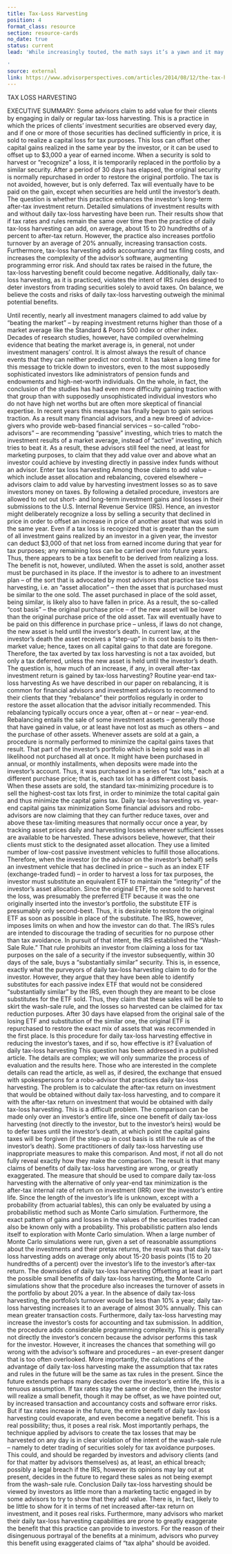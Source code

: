```yaml
---
title: Tax-Loss Harvesting
position: 4
format_class: resource
section: resource-cards
no_date: true
status: current
lead: 'While increasingly touted, the math says it’s a yawn and it may even harm you.

'
source: external
link: https://www.advisorperspectives.com/articles/2014/08/12/the-tax-harvesting-mirage
---
```


TAX LOSS HARVESTING

EXECUTIVE SUMMARY:
Some advisors claim to add value for their clients by engaging in daily or regular tax-loss harvesting. This is a practice in which the prices of clients’ investment securities are observed every day, and if one or more of those securities has declined sufficiently in price, it is sold to realize a capital loss for tax purposes. This loss can offset other capital gains realized in the same year by the investor, or it can be used to offset up to $3,000 a year of earned income. When a security is sold to harvest or “recognize” a loss, it is temporarily replaced in the portfolio by a similar security. After a period of 30 days has elapsed, the original security is normally repurchased in order to restore the original portfolio.
The tax is not avoided, however, but is only deferred. Tax will eventually have to be paid on the gain, except when securities are held until the investor’s death. The question is whether this practice enhances the investor’s long-term after-tax investment return.
Detailed simulations of investment results with and without daily tax-loss harvesting have been run. Their results show that if tax rates and rules remain the same over time then the practice of daily tax-loss harvesting can add, on average, about 15 to 20 hundredths of a percent to after-tax return. However, the practice also increases portfolio turnover by an average of 20% annually, increasing transaction costs. Furthermore, tax-loss harvesting adds accountancy and tax filing costs, and increases the complexity of the advisor’s software, augmenting programming error risk. And should tax rates be raised in the future, the tax-loss harvesting benefit could become negative. Additionally, daily tax-loss harvesting, as it is practiced, violates the intent of IRS rules designed to deter investors from trading securities solely to avoid taxes. On balance, we believe the costs and risks of daily tax-loss harvesting outweigh the minimal potential benefits.

Until recently, nearly all investment managers claimed to add value by “beating the market” – by reaping investment returns higher than those of a market average like the Standard & Poors 500 index or other index. Decades of research studies, however, have compiled overwhelming evidence that beating the market average is, in general, not under investment managers’ control. It is almost always the result of chance events that they can neither predict nor control.
It has taken a long time for this message to trickle down to investors, even to the most supposedly sophisticated investors like administrators of pension funds and endowments and high-net-worth individuals. On the whole, in fact, the conclusion of the studies has had even more difficulty gaining traction with that group than with supposedly unsophisticated individual investors who do not have high net worths but are often more skeptical of financial expertise.
In recent years this message has finally begun to gain serious traction. As a result many financial advisors, and a new breed of advice-givers who provide web-based financial services – so-called “robo-advisors” – are recommending “passive” investing, which tries to match the investment results of a market average, instead of “active” investing, which tries to beat it.
As a result, these advisors still feel the need, at least for marketing purposes, to claim that they add value over and above what an investor could achieve by investing directly in passive index funds without an advisor.
Enter tax loss harvesting
Among those claims to add value – which include asset allocation and rebalancing, covered elsewhere – advisors claim to add value by harvesting investment losses so as to save investors money on taxes.
By following a detailed procedure, investors are allowed to net out short- and long-term investment gains and losses in their submissions to the U.S. Internal Revenue Service (IRS). Hence, an investor might deliberately recognize a loss by selling a security that declined in price in order to offset an increase in price of another asset that was sold in the same year. Even if a tax loss is recognized that is greater than the sum of all investment gains realized by an investor in a given year, the investor can deduct $3,000 of that net loss from earned income during that year for tax purposes; any remaining loss can be carried over into future years. Thus, there appears to be a tax benefit to be derived from realizing a loss.
The benefit is not, however, undiluted. When the asset is sold, another asset must be purchased in its place. If the investor is to adhere to an investment plan – of the sort that is advocated by most advisors that practice tax-loss harvesting, i.e. an “asset allocation” – then the asset that is purchased must be similar to the one sold. The asset purchased in place of the sold asset, being similar, is likely also to have fallen in price. As a result, the so-called “cost basis” – the original purchase price – of the new asset will be lower than the original purchase price of the old asset. Tax will eventually have to be paid on this difference in purchase price – unless, if laws do not change, the new asset is held until the investor’s death. In current law, at the investor’s death the asset receives a “step-up” in its cost basis to its then-market value; hence, taxes on all capital gains to that date are foregone.
Therefore, the tax averted by tax loss harvesting is not a tax avoided, but only a tax deferred, unless the new asset is held until the investor’s death.
The question is, how much of an increase, if any, in overall after-tax investment return is gained by tax-loss harvesting?
Routine year-end tax-loss harvesting
As we have described in our paper on rebalancing, it is common for financial advisors and investment advisors to recommend to their clients that they “rebalance” their portfolios regularly in order to restore the asset allocation that the advisor initially recommended. This rebalancing typically occurs once a year, often at – or near – year-end.
Rebalancing entails the sale of some investment assets – generally those that have gained in value, or at least have not lost as much as others – and the purchase of other assets. Whenever assets are sold at a gain, a procedure is normally performed to minimize the capital gains taxes that result.
That part of the investor’s portfolio which is being sold was in all likelihood not purchased all at once. It might have been purchased in annual, or monthly installments, when deposits were made into the investor’s account. Thus, it was purchased in a series of “tax lots,” each at a different purchase price; that is, each tax lot has a different cost basis.
When these assets are sold, the standard tax-minimizing procedure is to sell the highest-cost tax lots first, in order to minimize the total capital gain and thus minimize the capital gains tax.
Daily tax-loss harvesting vs. year-end capital gains tax minimization
Some financial advisors and robo-advisors are now claiming that they can further reduce taxes, over and above these tax-limiting measures that normally occur once a year, by tracking asset prices daily and harvesting losses whenever sufficient losses are available to be harvested.
These advisors believe, however, that their clients must stick to the designated asset allocation. They use a limited number of low-cost passive investment vehicles to fulfill those allocations. Therefore, when the investor (or the advisor on the investor’s behalf) sells an investment vehicle that has declined in price – such as an index ETF (exchange-traded fund) – in order to harvest a loss for tax purposes, the investor must substitute an equivalent ETF to maintain the “integrity” of the investor’s asset allocation.
Since the original ETF, the one sold to harvest the loss, was presumably the preferred ETF because it was the one originally inserted into the investor’s portfolio, the substitute ETF is presumably only second-best. Thus, it is desirable to restore the original ETF as soon as possible in place of the substitute.
The IRS, however, imposes limits on when and how the investor can do that. The IRS’s rules are intended to discourage the trading of securities for no purpose other than tax avoidance. In pursuit of that intent, the IRS established the “Wash-Sale Rule.” That rule prohibits an investor from claiming a loss for tax purposes on the sale of a security if the investor subsequently, within 30 days of the sale, buys a “substantially similar” security.
This is, in essence, exactly what the purveyors of daily tax-loss harvesting claim to do for the investor. However, they argue that they have been able to identify substitutes for each passive index ETF that would not be considered “substantially similar” by the IRS, even though they are meant to be close substitutes for the ETF sold. Thus, they claim that these sales will be able to skirt the wash-sale rule, and the losses so harvested can be claimed for tax reduction purposes. After 30 days have elapsed from the original sale of the losing ETF and substitution of the similar one, the original ETF is repurchased to restore the exact mix of assets that was recommended in the first place.
Is this procedure for daily tax-loss harvesting effective in reducing the investor’s taxes, and if so, how effective is it?
Evaluation of daily tax-loss harvesting
This question has been addressed in a published article. The details are complex; we will only summarize the process of evaluation and the results here. Those who are interested in the complete details can read the article, as well as, if desired, the exchange that ensued with spokespersons for a robo-advisor that practices daily tax-loss harvesting.
The problem is to calculate the after-tax return on investment that would be obtained without daily tax-loss harvesting, and to compare it with the after-tax return on investment that would be obtained with daily tax-loss harvesting. This is a difficult problem. The comparison can be made only over an investor’s entire life, since one benefit of daily tax-loss harvesting (not directly to the investor, but to the investor’s heirs) would be to defer taxes until the investor’s death, at which point the capital gains taxes will be forgiven (if the step-up in cost basis is still the rule as of the investor’s death).
Some practitioners of daily tax-loss harvesting use inappropriate measures to make this comparison. And most, if not all do not fully reveal exactly how they make the comparison. The result is that many claims of benefits of daily tax-loss harvesting are wrong, or greatly exaggerated.
The measure that should be used to compare daily tax-loss harvesting with the alternative of only year-end tax minimization is the after-tax internal rate of return on investment (IRR) over the investor’s entire life. Since the length of the investor’s life is unknown, except with a probability (from actuarial tables), this can only be evaluated by using a probabilistic method such as Monte Carlo simulation. Furthermore, the exact pattern of gains and losses in the values of the securities traded can also be known only with a probability. This probabilistic pattern also lends itself to exploration with Monte Carlo simulation.
When a large number of Monte Carlo simulations were run, given a set of reasonable assumptions about the investments and their pretax returns, the result was that daily tax-loss harvesting adds on average only about 15-20 basis points (15 to 20 hundredths of a percent) over the investor’s life to the investor’s after-tax return.
The downsides of daily tax-loss harvesting
Offsetting at least in part the possible small benefits of daily tax-loss harvesting, the Monte Carlo simulations show that the procedure also increases the turnover of assets in the portfolio by about 20% a year. In the absence of daily tax-loss harvesting, the portfolio’s turnover would be less than 10% a year; daily tax-loss harvesting increases it to an average of almost 30% annually. This can mean greater transaction costs.
Furthermore, daily tax-loss harvesting may increase the investor’s costs for accounting and tax submission. In addition, the procedure adds considerable programming complexity. This is generally not directly the investor’s concern because the advisor performs this task for the investor. However, it increases the chances that something will go wrong with the advisor’s software and procedures – an ever-present danger that is too often overlooked.
More importantly, the calculations of the advantage of daily tax-loss harvesting make the assumption that tax rates and rules in the future will be the same as tax rules in the present. Since the future extends perhaps many decades over the investor’s entire life, this is a tenuous assumption. If tax rates stay the same or decline, then the investor will realize a small benefit, though it may be offset, as we have pointed out, by increased transaction and accountancy costs and software error risks.
But if tax rates increase in the future, the entire benefit of daily tax-loss harvesting could evaporate, and even become a negative benefit. This is a real possibility; thus, it poses a real risk.
Most importantly perhaps, the technique applied by advisors to create the tax losses that may be harvested on any day is in clear violation of the intent of the wash-sale rule – namely to deter trading of securities solely for tax avoidance purposes. This could, and should be regarded by investors and advisory clients (and for that matter by advisors themselves) as, at least, an ethical breach; possibly a legal breach if the IRS, however its opinions may lay out at present, decides in the future to regard these sales as not being exempt from the wash-sale rule.
Conclusion
Daily tax-loss harvesting should be viewed by investors as little more than a marketing tactic engaged in by some advisors to try to show that they add value. There is, in fact, likely to be little to show for it in terms of net increased after-tax return on investment, and it poses real risks. Furthermore, many advisors who market their daily tax-loss harvesting capabilities are prone to greatly exaggerate the benefit that this practice can provide to investors. For the reason of their disingenuous portrayal of the benefits at a minimum, advisors who purvey this benefit using exaggerated claims of “tax alpha” should be avoided.
